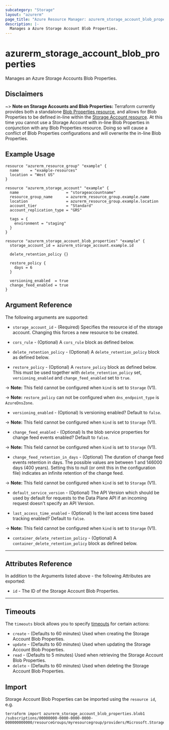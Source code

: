 ```yaml
---
subcategory: "Storage"
layout: "azurerm"
page_title: "Azure Resource Manager: azurerm_storage_account_blob_properties"
description: |-
  Manages a Azure Storage Account Blob Properties.
---
```


# azurerm_storage_account_blob_properties

Manages an Azure Storage Accounts Blob Properties.

## Disclaimers

~> **Note on Storage Accounts and Blob Properties:** Terraform currently provides both a standalone [Blob Properties resource](storage_account_blob_properties.html), and allows for Blob Properties to be defined in-line within the [Storage Account resource](storage_account.html). At this time you cannot use a Storage Account with in-line Blob Properties in conjunction with any Blob Properties resource. Doing so will cause a conflict of Blob Properties configurations and will overwrite the in-line Blob Properties.

## Example Usage

```hcl
resource "azurerm_resource_group" "example" {
  name     = "example-resources"
  location = "West US"
}

resource "azurerm_storage_account" "example" {
  name                     = "storageaccountname"
  resource_group_name      = azurerm_resource_group.example.name
  location                 = azurerm_resource_group.example.location
  account_tier             = "Standard"
  account_replication_type = "GRS"

  tags = {
    environment = "staging"
  }
}

resource "azurerm_storage_account_blob_properties" "example" {
  storage_account_id = azurerm_storage_account.example.id

  delete_retention_policy {}

  restore_policy {
    days = 6
  }

  versioning_enabled  = true
  change_feed_enabled = true
}
```

## Argument Reference

The following arguments are supported:

* `storage_account_id` - (Required) Specifies the resource id of the storage account. Changing this forces a new resource to be created.

* `cors_rule` - (Optional) A `cors_rule` block as defined below.

* `delete_retention_policy` - (Optional) A `delete_retention_policy` block as defined below.

* `restore_policy` - (Optional) A `restore_policy` block as defined below. This must be used together with `delete_retention_policy` set, `versioning_enabled` and `change_feed_enabled` set to `true`.

-> **Note:** This field cannot be configured when `kind` is set to `Storage` (V1).

-> **Note:** `restore_policy` can not be configured when `dns_endpoint_type` is `AzureDnsZone`.

* `versioning_enabled` - (Optional) Is versioning enabled? Default to `false`.

-> **Note:** This field cannot be configured when `kind` is set to `Storage` (V1).

* `change_feed_enabled` - (Optional) Is the blob service properties for change feed events enabled? Default to `false`.

-> **Note:** This field cannot be configured when `kind` is set to `Storage` (V1).

* `change_feed_retention_in_days` - (Optional) The duration of change feed events retention in days. The possible values are between 1 and 146000 days (400 years). Setting this to null (or omit this in the configuration file) indicates an infinite retention of the change feed.

-> **Note:** This field cannot be configured when `kind` is set to `Storage` (V1).

* `default_service_version` - (Optional) The API Version which should be used by default for requests to the Data Plane API if an incoming request doesn't specify an API Version.

* `last_access_time_enabled` - (Optional) Is the last access time based tracking enabled? Default to `false`.

-> **Note:** This field cannot be configured when `kind` is set to `Storage` (V1).

* `container_delete_retention_policy` - (Optional) A `container_delete_retention_policy` block as defined below.

---

## Attributes Reference

In addition to the Arguments listed above - the following Attributes are exported:

* `id` - The ID of the Storage Account Blob Properties.

---

## Timeouts

The `timeouts` block allows you to specify [timeouts](https://www.terraform.io/language/resources/syntax#operation-timeouts) for certain actions:

* `create` - (Defaults to 60 minutes) Used when creating the Storage Account Blob Properties.
* `update` - (Defaults to 60 minutes) Used when updating the Storage Account Blob Properties.
* `read` - (Defaults to 5 minutes) Used when retrieving the Storage Account Blob Properties.
* `delete` - (Defaults to 60 minutes) Used when deleting the Storage Account Blob Properties.

## Import

Storage Account Blob Properties can be imported using the `resource id`, e.g.

```shell
terraform import azurerm_storage_account_blob_properties.blob1 /subscriptions/00000000-0000-0000-0000-000000000000/resourceGroups/myresourcegroup/providers/Microsoft.Storage/storageAccounts/myaccount
```
